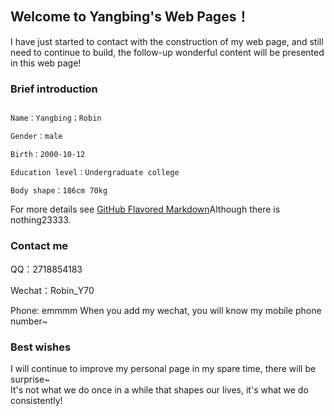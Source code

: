 ## Welcome to Yangbing's  Web Pages！

I have just started to contact with the construction of my web page, and still need to continue to build, the follow-up wonderful content will be presented in this web page!
### Brief introduction

```markdown

Name：Yangbing；Robin

Gender：male

Birth：2000-10-12

Education level：Undergraduate college

Body shape：186cm 70kg

```

For more details see [GitHub Flavored Markdown](https://guides.github.com/features/mastering-markdown/)Although there is nothing23333.

### Contact me

QQ：2718854183  

Wechat：Robin_Y70   

Phone: emmmm When you add my wechat, you will know my mobile phone number~

### Best wishes

I will continue to improve my personal page in my spare time, there will be surprise~    
It's not what we do once in a while that shapes our lives, it's what we do consistently!
